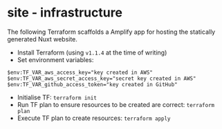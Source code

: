 # site - infrastructure

The following Terraform scaffolds a Amplify app for hosting the statically generated Nuxt website.

- Install Terraform (using `v1.1.4` at the time of writing)
- Set environment variables:

```
$env:TF_VAR_aws_access_key="key created in AWS"
$env:TF_VAR_aws_secret_access_key="secret key created in AWS"
$env:TF_VAR_github_access_token="key created in GitHub"
```

- Initialise TF: `terraform init`
- Run TF plan to ensure resources to be created are correct: `terraform plan`
- Execute TF plan to create resources: `terraform apply`
